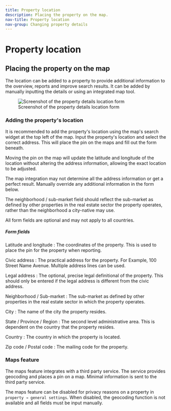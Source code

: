 ```yaml
---
title: Property location
description: Placing the property on the map.
nav-title: Property location
nav-group: Changing property details
---
```


# Property location

## Placing the property on the map

The location can be added to a property to provide additional information to
the overview, reports and improve search results. It can be added by manually
inputting the details or using an integrated map tool.

<figure>
  <div class="flex place-items-center justify-center p-6 bg-gray-100 rounded-md border border-gray-200">
    <img src="/img/docs/property-details-location.png" alt="Screenshot of the property details location form">
  </div>
  <figcaption>Screenshot of the property details location form</figcaption>
</figure>


### Adding the property's location

It is recommended to add the property's location using the map's search widget
at the top left of the map. Input the property's location and select the correct
address. This will place the pin on the maps and fill out the form beneath.

Moving the pin on the map will update the latitude and longitude of the location
without altering the address information, allowing the exact location to be
adjusted.

The map integration may not determine all the address information or get a
perfect result. Manually override any additional information in the form below.

The neighborhood / sub-market field should reflect the sub-market as defined by
other properties in the real estate sector the property operates, rather than
the neighborhood a city-native may use.

All form fields are optional and may not apply to all countries.


##### Form fields

Latitude and longitude
:   The coordinates of the property. This is used to place the pin for the
    property when reporting.

Civic address
:   The practical address for the property. For Example, 100 Street Name Avenue.
    Multiple address lines can be used.

Legal address
:   The optional, precise legal definitional of the property. This should only
    be entered if the legal address is different from the civic address.

Neighborhood / Sub-market
:   The sub-market as defined by other properties in the real estate sector in
    which the property operates.

City
:   The name of the city the property resides.

State / Province / Region
:   The second level administrative area. This is dependent on the country that
    the property resides.

Country
:   The country in which the property is located.

Zip code / Postal code
:   The mailing code for the property.


### Maps feature

The maps feature integrates with a third party service. The service provides
geocoding and places a pin on a map. Minimal information is sent to the third
party service.

The maps feature can be disabled for privacy reasons on a property in
`property → general settings`. When disabled, the geocoding function is not
available and all fields must be input manually.
